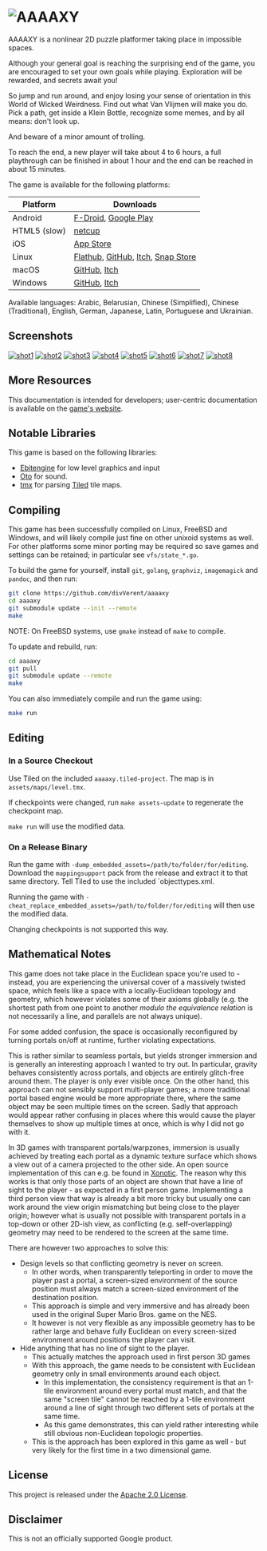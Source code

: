 # ![AAAAXY](https://divVerent.github.io/aaaaxy/logo.png)

AAAAXY is a nonlinear 2D puzzle platformer taking place in impossible
spaces.

Although your general goal is reaching the surprising end of the game,
you are encouraged to set your own goals while playing. Exploration will
be rewarded, and secrets await you!

So jump and run around, and enjoy losing your sense of orientation in
this World of Wicked Weirdness. Find out what Van Vlijmen will make you
do. Pick a path, get inside a Klein Bottle, recognize some memes, and by
all means: don't look up.

And beware of a minor amount of trolling.

To reach the end, a new player will take about 4 to 6 hours, a full
playthrough can be finished in about 1 hour and the end can be reached
in about 15 minutes.

The game is available for the following platforms:

| Platform     | Downloads                                                                                                                                                                                                           |
|--------------|---------------------------------------------------------------------------------------------------------------------------------------------------------------------------------------------------------------------|
| Android      | [F-Droid](https://f-droid.org/en/packages/io.github.divverent.aaaaxy/), [Google Play](https://play.google.com/store/apps/details?id=io.github.divverent.aaaaxy)                                                     |
| HTML5 (slow) | [netcup](https://rm.cloudns.org/aaaaxy/current/aaaaxy.html)                                                                                                                                                         |
| iOS          | [App Store](https://apps.apple.com/us/app/aaaaxy/id6447063878)                                                                                                                                                      |
| Linux        | [Flathub](https://flathub.org/apps/details/io.github.divverent.aaaaxy), [GitHub](https://github.com/divVerent/aaaaxy/releases), [Itch](https://divverent.itch.io/aaaaxy), [Snap Store](https://snapcraft.io/aaaaxy) |
| macOS        | [GitHub](https://github.com/divVerent/aaaaxy/releases), [Itch](https://divverent.itch.io/aaaaxy)                                                                                                                    |
| Windows      | [GitHub](https://github.com/divVerent/aaaaxy/releases), [Itch](https://divverent.itch.io/aaaaxy)                                                                                                                    |

Available languages: Arabic, Belarusian, Chinese (Simplified), Chinese
(Traditional), English, German, Japanese, Latin, Portuguese and Ukrainian.

## Screenshots

[![shot1](https://divVerent.github.io/aaaaxy/screenshots/shot1.jpg)](https://divVerent.github.io/aaaaxy/screenshots/shot1.png)
[![shot2](https://divVerent.github.io/aaaaxy/screenshots/shot2.jpg)](https://divVerent.github.io/aaaaxy/screenshots/shot2.png)
[![shot3](https://divVerent.github.io/aaaaxy/screenshots/shot3.jpg)](https://divVerent.github.io/aaaaxy/screenshots/shot3.png)
[![shot4](https://divVerent.github.io/aaaaxy/screenshots/shot4.jpg)](https://divVerent.github.io/aaaaxy/screenshots/shot4.png)
[![shot5](https://divVerent.github.io/aaaaxy/screenshots/shot5.jpg)](https://divVerent.github.io/aaaaxy/screenshots/shot5.png)
[![shot6](https://divVerent.github.io/aaaaxy/screenshots/shot6.jpg)](https://divVerent.github.io/aaaaxy/screenshots/shot6.png)
[![shot7](https://divVerent.github.io/aaaaxy/screenshots/shot7.jpg)](https://divVerent.github.io/aaaaxy/screenshots/shot7.png)
[![shot8](https://divVerent.github.io/aaaaxy/screenshots/shot8.jpg)](https://divVerent.github.io/aaaaxy/screenshots/shot8.png)

## More Resources

This documentation is intended for developers; user-centric
documentation is available on the [game's
website](https://divverent.github.io/aaaaxy/).

## Notable Libraries

This game is based on the following libraries:

- [Ebitengine](https://github.com/hajimehoshi/ebiten) for low level
  graphics and input
- [Oto](https://github.com/hajimehoshi/oto) for sound.
- [tmx](https://github.com/fardog/tmx) for parsing
  [Tiled](https://www.mapeditor.org/) tile maps.

## Compiling

This game has been successfully compiled on Linux, FreeBSD and Windows,
and will likely compile just fine on other unixoid systems as well. For
other platforms some minor porting may be required so save games and
settings can be retained; in particular see `vfs/state_*.go`.

To build the game for yourself, install `git`, `golang`, `graphviz`,
`imagemagick` and `pandoc`, and then run:

``` sh
git clone https://github.com/divVerent/aaaaxy
cd aaaaxy
git submodule update --init --remote
make
```

NOTE: On FreeBSD systems, use `gmake` instead of `make` to compile.

To update and rebuild, run:

``` sh
cd aaaaxy
git pull
git submodule update --remote
make
```

You can also immediately compile and run the game using:

``` sh
make run
```

## Editing

### In a Source Checkout

Use Tiled on the included `aaaaxy.tiled-project`. The map is in
`assets/maps/level.tmx`.

If checkpoints were changed, run `make assets-update` to regenerate the
checkpoint map.

`make run` will use the modified data.

### On a Release Binary

Run the game with `-dump_embedded_assets=/path/to/folder/for/editing`.
Download the `mappingsupport` pack from the release and extract it to
that same directory. Tell Tiled to use the included \`objecttypes.xml.

Running the game with
`-cheat_replace_embedded_assets=/path/to/folder/for/editing` will then
use the modified data.

Changing checkpoints is not supported this way.

## Mathematical Notes

This game does not take place in the Euclidean space you're used to -
instead, you are experiencing the universal cover of a massively twisted
space, which feels like a space with a locally-Euclidean topology and
geometry, which however violates some of their axioms globally (e.g. the
shortest path from one point to another *modulo the equivalence
relation* is not necessarily a line, and parallels are not always
unique).

For some added confusion, the space is occasionally reconfigured by
turning portals on/off at runtime, further violating expectations.

This is rather similar to seamless portals, but yields stronger
immersion and is generally an interesting approach I wanted to try out.
In particular, gravity behaves consistently across portals, and objects
are entirely glitch-free around them. The player is only ever visible
once. On the other hand, this approach can not sensibly support
multi-player games; a more traditional portal based engine would be more
appropriate there, where the same object may be seen multiple times on
the screen. Sadly that approach would appear rather confusing in places
where this would cause the player themselves to show up multiple times
at once, which is why I did not go with it.

In 3D games with transparent portals/warpzones, immersion is usually
achieved by treating each portal as a dynamic texture surface which
shows a view out of a camera projected to the other side. An open source
implementation of this can e.g. be found in
[Xonotic](https://www.xonotic.org). The reason why this works is that
only those parts of an object are shown that have a line of sight to the
player - as expected in a first person game. Implementing a third person
view that way is already a bit more tricky but usually one can work
around the view origin mismatching but being close to the player origin;
however what is usually not possible with transparent portals in a
top-down or other 2D-ish view, as conflicting (e.g. self-overlapping)
geometry may need to be rendered to the screen at the same time.

There are however two approaches to solve this:

- Design levels so that conflicting geometry is never on screen.
  - In other words, when transparently teleporting in order to move the
    player past a portal, a screen-sized environment of the source
    position must always match a screen-sized environment of the
    destination position.
  - This approach is simple and very immersive and has already been used
    in the original Super Mario Bros. game on the NES.
  - It however is not very flexible as any impossible geometry has to be
    rather large and behave fully Euclidean on every screen-sized
    environment around positions the player can visit.
- Hide anything that has no line of sight to the player.
  - This actually matches the approach used in first person 3D games
  - With this approach, the game needs to be consistent with Euclidean
    geometry only in small environments around each object.
    - In this implementation, the consistency requirement is that an
      1-tile environment around every portal must match, and that the
      same "screen tile" cannot be reached by a 1-tile environment
      around a line of sight through two different sets of portals at
      the same time.
    - As this game demonstrates, this can yield rather interesting while
      still obvious non-Euclidean topologic properties.
  - This is the approach has been explored in this game as well - but
    very likely for the first time in a two dimensional game.

## License

This project is released under the [Apache 2.0 License](LICENSE).

## Disclaimer

This is not an officially supported Google product.
